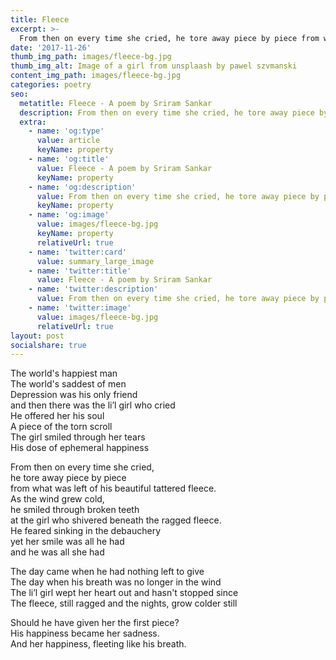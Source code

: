 ```yaml
---
title: Fleece
excerpt: >-
  From then on every time she cried, he tore away piece by piece from what was left of his beautiful tattered fleece...
date: '2017-11-26'
thumb_img_path: images/fleece-bg.jpg
thumb_img_alt: Image of a girl from unsplaash by pawel szvmanski
content_img_path: images/fleece-bg.jpg
categories: poetry
seo:
  metatitle: Fleece - A poem by Sriram Sankar
  description: From then on every time she cried, he tore away piece by piece from what was left of his beautiful tattered fleece...
  extra:
    - name: 'og:type'
      value: article
      keyName: property
    - name: 'og:title'
      value: Fleece - A poem by Sriram Sankar
      keyName: property
    - name: 'og:description'
      value: From then on every time she cried, he tore away piece by piece from what was left of his beautiful tattered fleece...
      keyName: property
    - name: 'og:image'
      value: images/fleece-bg.jpg
      keyName: property
      relativeUrl: true
    - name: 'twitter:card'
      value: summary_large_image
    - name: 'twitter:title'
      value: Fleece - A poem by Sriram Sankar
    - name: 'twitter:description'
      value: From then on every time she cried, he tore away piece by piece from what was left of his beautiful tattered fleece...
    - name: 'twitter:image'
      value: images/fleece-bg.jpg
      relativeUrl: true
layout: post
socialshare: true
---
```

The world's happiest man  
The world's saddest of men  
Depression was his only friend   
and then there was the li’l girl who cried   
He offered her his soul   
A piece of the torn scroll   
The girl smiled through her tears   
His dose of ephemeral happiness   

From then on every time she cried,   
he tore away piece by piece   
from what was left of his beautiful tattered fleece.   
As the wind grew cold,   
he smiled through broken teeth   
at the girl who shivered beneath the ragged fleece.   
He feared sinking in the debauchery   
yet her smile was all he had   
and he was all she had   

The day came when he had nothing left to give   
The day when his breath was no longer in the wind   
The li’l girl wept her heart out and hasn't stopped since   
The fleece, still ragged and the nights, grow colder still   

Should he have given her the first piece?   
His happiness became her sadness.    
And her happiness, fleeting like his breath.   